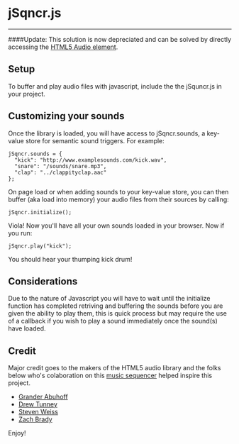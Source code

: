# jSqncr.js
-----

####Update: This solution is now depreciated and can be solved by directly accessing the [HTML5 Audio element](http://www.w3.org/TR/html/embedded-content-0.html#the-audio-element).

## Setup
To buffer and play audio files with javascript, include the the jSquncr.js in your project.
## Customizing your sounds
Once the library is loaded, you will have access to jSqncr.sounds, a key-value store for semantic sound triggers. For example:

    jSqncr.sounds = {
      "kick": "http://www.examplesounds.com/kick.wav",
      "snare": "/sounds/snare.mp3",
      "clap": "../clappityclap.aac"    
  	};

On page load or when adding sounds to your key-value store, you can then buffer (aka load into memory) your audio files from their sources by calling:

	jSqncr.initialize();

Viola! Now you'll have all your own sounds loaded in your browser. Now if you run:

	jSqncr.play("kick");

You should hear your thumping kick drum!
## Considerations
Due to the nature of Javascript you will have to wait until the initialize function has completed retriving and buffering the sounds before you are given the ability to play them, this is quick process but may require the use of a callback if you wish to play a sound immediately once the sound(s) have loaded.
## Credit
Major credit goes to the makers of the HTML5 audio library and the folks below who's colaboration on this [music sequencer](jSequencr.herokuapp.com) helped inspire this project.

* [Grander Abuhoff](http://github.com/cranbury)
* [Drew Tunney](http://github.com/drewtunney)
* [Steven Weiss](http://github.com/stevenaweiss)
* [Zach Brady](http://github.com/zzzbra)

Enjoy!

